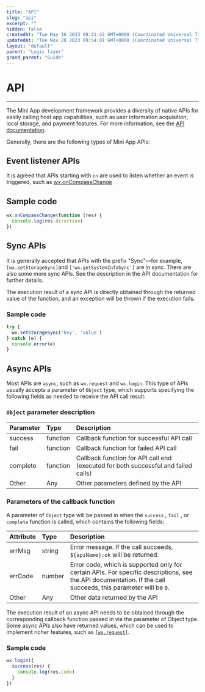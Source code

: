 ```yaml
---
title: "API"
slug: "api"
excerpt: ""
hidden: false
createdAt: "Tue May 16 2023 08:21:42 GMT+0000 (Coordinated Universal Time)"
updatedAt: "Tue Nov 28 2023 09:54:01 GMT+0000 (Coordinated Universal Time)"
layout: "default"
parent: "Logic layer"
grand_parent: "Guide"
---
```

# API 
*** 
The Mini App development framework provides a diversity of native APIs for easily calling host app capabilities, such as user information acquisition, local storage, and payment features. For more information, see the [API documentation](doc:basics-api).

Generally, there are the following types of Mini App APIs:

## Event listener APIs

It is agreed that APIs starting with `on` are used to listen whether an event is triggered, such as [wx.onCompassChange](doc:compass-api#wxoncompasschangefunction-callback)

## Sample code

```javascript
wx.onCompassChange(function (res) {
  console.log(res.direction)
})
```

## Sync APIs

It is generally accepted that APIs with the prefix "Sync"—for example, `[wx.setStorageSync]`and `['wx.getSystemInfoSync']` are in sync. There are also some more sync APIs. See the description in the API documentation for further details.

The execution result of a sync API is directly obtained through the returned value of the function, and an exception will be thrown if the execution fails.

### Sample code

```javascript
try {
  wx.setStorageSync('key', 'value')
} catch (e) {
  console.error(e)
}
```

## Async APIs

Most APIs are `async`, such as `wx.request` and `wx.login`. This type of APIs usually accepts a parameter of `Object` type, which supports specifying the following fields as needed to receive the API call result:

### `Object` parameter description

| Parameter | Type     | Description                                                                        |
| :-------- | :------- | :--------------------------------------------------------------------------------- |
| success   | function | Callback function for successful API call                                          |
| fail      | function | Callback function for failed API call                                              |
| complete  | function | Callback function for API call end (executed for both successful and failed calls) |
| Other     | Any      | Other parameters defined by the API                                                |

### Parameters of the callback function

A parameter of `Object` type will be passed in when the `success` , `fail` , or `complete` function is called, which contains the following fields:

| Attribute | Type   | Description                                                                                                                                                   |
| :-------- | :----- | :------------------------------------------------------------------------------------------------------------------------------------------------------------ |
| errMsg    | string | Error message. If the call succeeds, `${apiName}:ok` will be returned.                                                                                        |
| errCode   | number | Error code, which is supported only for certain APIs. For specific descriptions, see the API documentation. If the call succeeds, this parameter will be `0`. |
| Other     | Any    | Other data returned by the API                                                                                                                                |

The execution result of an async API needs to be obtained through the corresponding callback function passed in via the parameter of Object type. Some async APIs also have returned values, which can be used to implement richer features, such as [`[wx.request]`](doc:request).

### Sample code

```javascript
wx.login({
  success(res) {
    console.log(res.code)
  }
})
```
